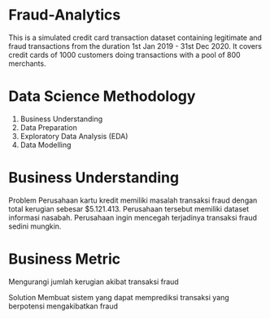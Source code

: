 # Fraud-Analytics

This is a simulated credit card transaction dataset containing legitimate and fraud transactions from the duration 1st Jan 2019 - 31st Dec 2020. It covers credit cards of 1000 customers doing transactions with a pool of 800 merchants.

# Data Science Methodology

1. Business Understanding
2. Data Preparation
3. Exploratory Data Analysis (EDA)
4. Data Modelling

# Business Understanding

Problem Perusahaan kartu kredit memiliki masalah transaksi fraud dengan total kerugian sebesar $5.121.413. Perusahaan tersebut memiliki dataset informasi nasabah. Perusahaan ingin mencegah terjadinya transaksi fraud sedini mungkin.

# Business Metric 

Mengurangi jumlah kerugian akibat transaksi fraud

Solution Membuat sistem yang dapat memprediksi transaksi yang berpotensi mengakibatkan fraud
